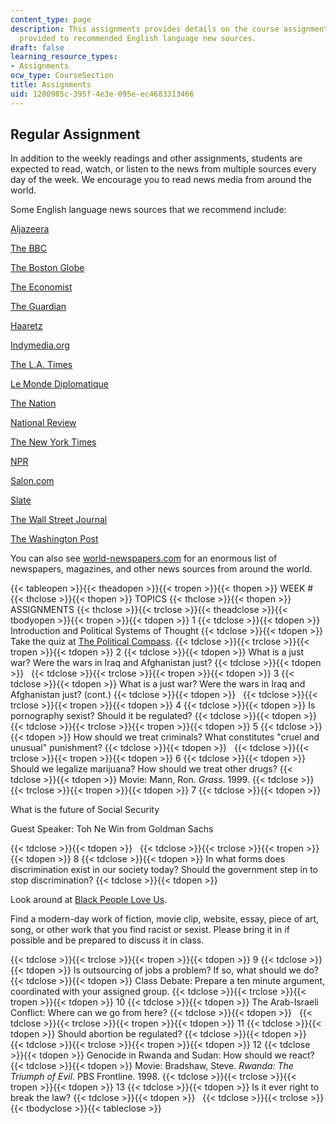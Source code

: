 ```yaml
---
content_type: page
description: This assignments provides details on the course assignments. Links are
  provided to recommended English language new sources.
draft: false
learning_resource_types:
- Assignments
ocw_type: CourseSection
title: Assignments
uid: 1280985c-395f-4e3e-095e-ec4683313466
---
```

## Regular Assignment

In addition to the weekly readings and other assignments, students are expected to read, watch, or listen to the news from multiple sources every day of the week. We encourage you to read news media from around the world.

Some English language news sources that we recommend include:

[Aljazeera](http://english.aljazeera.net/HomePage)

[The BBC](http://news.bbc.co.uk/)

[The Boston Globe](http://www.boston.com/news/globe/)

[The Economist](http://economist.com/index.html)

[The Guardian](http://www.guardian.co.uk/)

[Haaretz](http://www.haaretz.com/)

[Indymedia.org](https://indymedia.org/)

[The L.A. Times](http://www.latimes.com/)

[Le Monde Diplomatique](http://mondediplo.com/)

[The Nation](http://www.thenation.com/)

[National Review](http://www.nationalreview.com/)

[The New York Times](http://www.nytimes.com/)

[NPR](http://www.npr.org/)

[Salon.com](http://salon.com/)

[Slate](http://www.slate.com/)

[The Wall Street Journal](http://online.wsj.com/public/us)

[The Washington Post](http://www.washingtonpost.com/)

You can also see [world-newspapers.com](http://www.world-newspapers.com/) for an enormous list of newspapers, magazines, and other news sources from around the world.

{{< tableopen >}}{{< theadopen >}}{{< tropen >}}{{< thopen >}}
WEEK #
{{< thclose >}}{{< thopen >}}
TOPICS
{{< thclose >}}{{< thopen >}}
ASSIGNMENTS
{{< thclose >}}{{< trclose >}}{{< theadclose >}}{{< tbodyopen >}}{{< tropen >}}{{< tdopen >}}
1
{{< tdclose >}}{{< tdopen >}}
Introduction and Political Systems of Thought
{{< tdclose >}}{{< tdopen >}}
Take the quiz at [The Political Compass](http://www.politicalcompass.org/).
{{< tdclose >}}{{< trclose >}}{{< tropen >}}{{< tdopen >}}
2
{{< tdclose >}}{{< tdopen >}}
What is a just war? Were the wars in Iraq and Afghanistan just?
{{< tdclose >}}{{< tdopen >}}
 
{{< tdclose >}}{{< trclose >}}{{< tropen >}}{{< tdopen >}}
3
{{< tdclose >}}{{< tdopen >}}
What is a just war? Were the wars in Iraq and Afghanistan just? (cont.)
{{< tdclose >}}{{< tdopen >}}
 
{{< tdclose >}}{{< trclose >}}{{< tropen >}}{{< tdopen >}}
4
{{< tdclose >}}{{< tdopen >}}
Is pornography sexist? Should it be regulated?
{{< tdclose >}}{{< tdopen >}}
 
{{< tdclose >}}{{< trclose >}}{{< tropen >}}{{< tdopen >}}
5
{{< tdclose >}}{{< tdopen >}}
How should we treat criminals? What constitutes "cruel and unusual" punishment?
{{< tdclose >}}{{< tdopen >}}
 
{{< tdclose >}}{{< trclose >}}{{< tropen >}}{{< tdopen >}}
6
{{< tdclose >}}{{< tdopen >}}
Should we legalize marijuana? How should we treat other drugs?
{{< tdclose >}}{{< tdopen >}}
Movie: Mann, Ron. *Grass*. 1999.
{{< tdclose >}}{{< trclose >}}{{< tropen >}}{{< tdopen >}}
7
{{< tdclose >}}{{< tdopen >}}

What is the future of Social Security

Guest Speaker: Toh Ne Win from Goldman Sachs

{{< tdclose >}}{{< tdopen >}}
 
{{< tdclose >}}{{< trclose >}}{{< tropen >}}{{< tdopen >}}
8
{{< tdclose >}}{{< tdopen >}}
In what forms does discrimination exist in our society today? Should the government step in to stop discrimination?
{{< tdclose >}}{{< tdopen >}}

Look around at [Black People Love Us](http://www.blackpeopleloveus.com/).

Find a modern-day work of fiction, movie clip, website, essay, piece of art, song, or other work that you find racist or sexist. Please bring it in if possible and be prepared to discuss it in class.

{{< tdclose >}}{{< trclose >}}{{< tropen >}}{{< tdopen >}}
9
{{< tdclose >}}{{< tdopen >}}
Is outsourcing of jobs a problem? If so, what should we do?
{{< tdclose >}}{{< tdopen >}}
Class Debate: Prepare a ten minute argument, coordinated with your assigned group.
{{< tdclose >}}{{< trclose >}}{{< tropen >}}{{< tdopen >}}
10
{{< tdclose >}}{{< tdopen >}}
The Arab-Israeli Conflict: Where can we go from here?
{{< tdclose >}}{{< tdopen >}}
 
{{< tdclose >}}{{< trclose >}}{{< tropen >}}{{< tdopen >}}
11
{{< tdclose >}}{{< tdopen >}}
Should abortion be regulated?
{{< tdclose >}}{{< tdopen >}}
 
{{< tdclose >}}{{< trclose >}}{{< tropen >}}{{< tdopen >}}
12
{{< tdclose >}}{{< tdopen >}}
Genocide in Rwanda and Sudan: How should we react?
{{< tdclose >}}{{< tdopen >}}
Movie: Bradshaw, Steve. *Rwanda: The Triumph of Evil*. PBS Frontline. 1998.
{{< tdclose >}}{{< trclose >}}{{< tropen >}}{{< tdopen >}}
13
{{< tdclose >}}{{< tdopen >}}
Is it ever right to break the law?
{{< tdclose >}}{{< tdopen >}}
 
{{< tdclose >}}{{< trclose >}}{{< tbodyclose >}}{{< tableclose >}}